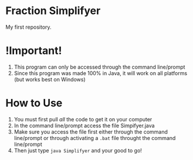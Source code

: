 # Fraction Simplifyer
My first repository.

# !Important!
1. This program can only be accessed through the command line/prompt
2. Since this program was made 100% in Java, it will work on all platforms (but works best on Windows)

# How to Use
1. You must first pull *all* the code to get it on your computer
2. In the command line/prompt access the file Simpifyer.java
3. Make sure you access the file first either through the command line/prompt or through activating a `.bat` file throught the command line/prompt
4. Then just type `java Simplifyer` and your good to go!
